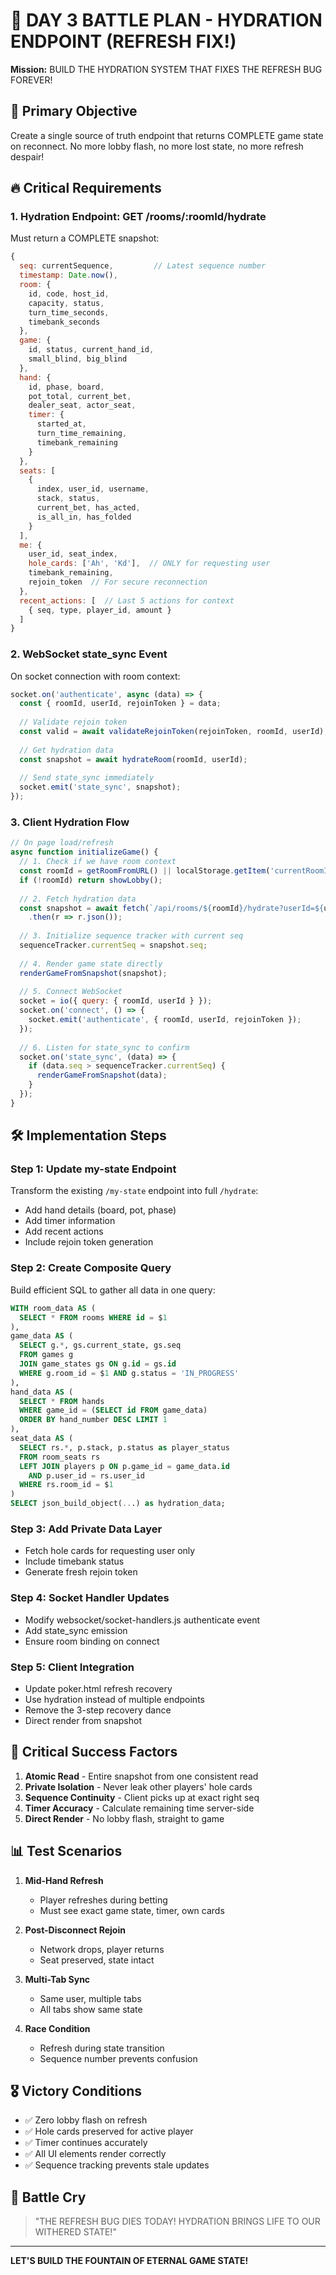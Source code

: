 # 🌊 DAY 3 BATTLE PLAN - HYDRATION ENDPOINT (REFRESH FIX!)

**Mission:** BUILD THE HYDRATION SYSTEM THAT FIXES THE REFRESH BUG FOREVER!

## 🎯 Primary Objective

Create a single source of truth endpoint that returns COMPLETE game state on reconnect. No more lobby flash, no more lost state, no more refresh despair!

## 🔥 Critical Requirements

### 1. Hydration Endpoint: GET /rooms/:roomId/hydrate

Must return a COMPLETE snapshot:
```javascript
{
  seq: currentSequence,         // Latest sequence number
  timestamp: Date.now(),
  room: {
    id, code, host_id, 
    capacity, status,
    turn_time_seconds,
    timebank_seconds
  },
  game: {
    id, status, current_hand_id,
    small_blind, big_blind
  },
  hand: {
    id, phase, board,
    pot_total, current_bet,
    dealer_seat, actor_seat,
    timer: {
      started_at,
      turn_time_remaining,
      timebank_remaining
    }
  },
  seats: [
    {
      index, user_id, username,
      stack, status,
      current_bet, has_acted,
      is_all_in, has_folded
    }
  ],
  me: {
    user_id, seat_index,
    hole_cards: ['Ah', 'Kd'],  // ONLY for requesting user
    timebank_remaining,
    rejoin_token  // For secure reconnection
  },
  recent_actions: [  // Last 5 actions for context
    { seq, type, player_id, amount }
  ]
}
```

### 2. WebSocket state_sync Event

On socket connection with room context:
```javascript
socket.on('authenticate', async (data) => {
  const { roomId, userId, rejoinToken } = data;
  
  // Validate rejoin token
  const valid = await validateRejoinToken(rejoinToken, roomId, userId);
  
  // Get hydration data
  const snapshot = await hydrateRoom(roomId, userId);
  
  // Send state_sync immediately
  socket.emit('state_sync', snapshot);
});
```

### 3. Client Hydration Flow

```javascript
// On page load/refresh
async function initializeGame() {
  // 1. Check if we have room context
  const roomId = getRoomFromURL() || localStorage.getItem('currentRoomId');
  if (!roomId) return showLobby();
  
  // 2. Fetch hydration data
  const snapshot = await fetch(`/api/rooms/${roomId}/hydrate?userId=${userId}`)
    .then(r => r.json());
  
  // 3. Initialize sequence tracker with current seq
  sequenceTracker.currentSeq = snapshot.seq;
  
  // 4. Render game state directly
  renderGameFromSnapshot(snapshot);
  
  // 5. Connect WebSocket
  socket = io({ query: { roomId, userId } });
  socket.on('connect', () => {
    socket.emit('authenticate', { roomId, userId, rejoinToken });
  });
  
  // 6. Listen for state_sync to confirm
  socket.on('state_sync', (data) => {
    if (data.seq > sequenceTracker.currentSeq) {
      renderGameFromSnapshot(data);
    }
  });
}
```

## 🛠️ Implementation Steps

### Step 1: Update my-state Endpoint
Transform the existing `/my-state` endpoint into full `/hydrate`:
- Add hand details (board, pot, phase)
- Add timer information
- Add recent actions
- Include rejoin token generation

### Step 2: Create Composite Query
Build efficient SQL to gather all data in one query:
```sql
WITH room_data AS (
  SELECT * FROM rooms WHERE id = $1
),
game_data AS (
  SELECT g.*, gs.current_state, gs.seq 
  FROM games g
  JOIN game_states gs ON g.id = gs.id
  WHERE g.room_id = $1 AND g.status = 'IN_PROGRESS'
),
hand_data AS (
  SELECT * FROM hands 
  WHERE game_id = (SELECT id FROM game_data)
  ORDER BY hand_number DESC LIMIT 1
),
seat_data AS (
  SELECT rs.*, p.stack, p.status as player_status
  FROM room_seats rs
  LEFT JOIN players p ON p.game_id = game_data.id 
    AND p.user_id = rs.user_id
  WHERE rs.room_id = $1
)
SELECT json_build_object(...) as hydration_data;
```

### Step 3: Add Private Data Layer
- Fetch hole cards for requesting user only
- Include timebank status
- Generate fresh rejoin token

### Step 4: Socket Handler Updates
- Modify websocket/socket-handlers.js authenticate event
- Add state_sync emission
- Ensure room binding on connect

### Step 5: Client Integration
- Update poker.html refresh recovery
- Use hydration instead of multiple endpoints
- Remove the 3-step recovery dance
- Direct render from snapshot

## 🚨 Critical Success Factors

1. **Atomic Read** - Entire snapshot from one consistent read
2. **Private Isolation** - Never leak other players' hole cards
3. **Sequence Continuity** - Client picks up at exact right seq
4. **Timer Accuracy** - Calculate remaining time server-side
5. **Direct Render** - No lobby flash, straight to game

## 📊 Test Scenarios

1. **Mid-Hand Refresh**
   - Player refreshes during betting
   - Must see exact game state, timer, own cards

2. **Post-Disconnect Rejoin**
   - Network drops, player returns
   - Seat preserved, state intact

3. **Multi-Tab Sync**
   - Same user, multiple tabs
   - All tabs show same state

4. **Race Condition**
   - Refresh during state transition
   - Sequence number prevents confusion

## 🎖️ Victory Conditions

- ✅ Zero lobby flash on refresh
- ✅ Hole cards preserved for active player
- ✅ Timer continues accurately
- ✅ All UI elements render correctly
- ✅ Sequence tracking prevents stale updates

## 💪 Battle Cry

> "THE REFRESH BUG DIES TODAY! HYDRATION BRINGS LIFE TO OUR WITHERED STATE!"

---

**LET'S BUILD THE FOUNTAIN OF ETERNAL GAME STATE!**
